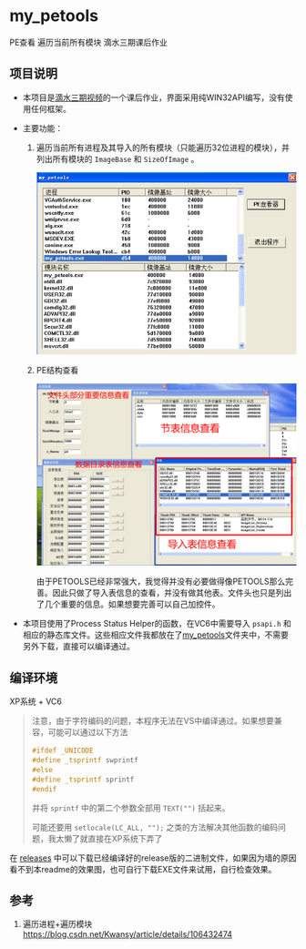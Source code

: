# my_petools
 PE查看 遍历当前所有模块 滴水三期课后作业

## 项目说明

+ 本项目是[滴水三期视频](https://www.bilibili.com/video/BV1yt41127Cd)的一个课后作业，界面采用纯WIN32API编写，没有使用任何框架。

+ 主要功能：

  1. 遍历当前所有进程及其导入的所有模块（只能遍历32位进程的模块），并列出所有模块的 `ImageBase` 和 `SizeOfImage` 。

     ![看不见图片请爬梯子](https://raw.githubusercontent.com/smallzhong/picgo-pic-bed/master/image-20200821142559202.png)

  2. PE结构查看

     ![看不见图片请爬梯子](https://raw.githubusercontent.com/smallzhong/picgo-pic-bed/master/image-20200821142846647.png)

     由于PETOOLS已经非常强大，我觉得并没有必要做得像PETOOLS那么完善。因此只做了导入表信息的查看，并没有做其他表。文件头也只是列出了几个重要的信息。如果想要完善可以自己加控件。

+ 本项目使用了Process Status Helper的函数，在VC6中需要导入 `psapi.h` 和相应的静态库文件。这些相应文件我都放在了[my_petools](https://github.com/smallzhong/my_petools/tree/master/my_petools)文件夹中，不需要另外下载，直接可以编译通过。

## 编译环境

XP系统 + VC6

> 注意，由于字符编码的问题，本程序无法在VS中编译通过。如果想要兼容，可能可以通过以下方法
>
> ```cpp
> #ifdef _UNICODE
> #define _tsprintf swprintf
> #else
> #define _tsprintf sprintf
> #endif
> ```
>
> 并将 `sprintf` 中的第二个参数全部用 `TEXT("")` 括起来。
>
> 可能还要用 `setlocale(LC_ALL, "");` 之类的方法解决其他函数的编码问题，我太懒了就直接在XP系统下弄了

在 [releases](https://github.com/smallzhong/my_petools/releases) 中可以下载已经编译好的release版的二进制文件，如果因为墙的原因看不到本readme的效果图，也可自行下载EXE文件来试用，自行检查效果。

## 参考

1. 遍历进程+遍历模块 <https://blog.csdn.net/Kwansy/article/details/106432474>





